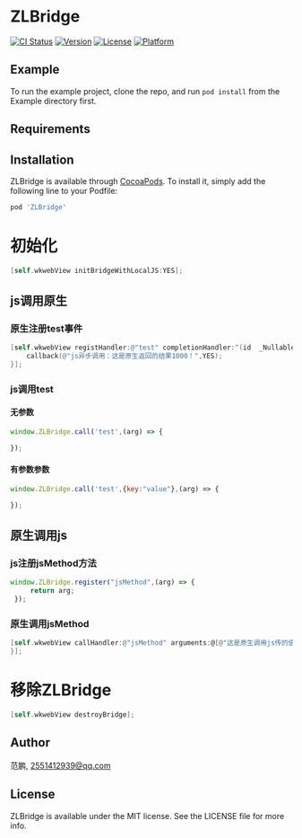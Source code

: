 # ZLBridge

[![CI Status](https://img.shields.io/travis/范鹏/ZLBridge.svg?style=flat)](https://travis-ci.org/范鹏/ZLBridge)
[![Version](https://img.shields.io/cocoapods/v/ZLBridge.svg?style=flat)](https://cocoapods.org/pods/ZLBridge)
[![License](https://img.shields.io/cocoapods/l/ZLBridge.svg?style=flat)](https://cocoapods.org/pods/ZLBridge)
[![Platform](https://img.shields.io/cocoapods/p/ZLBridge.svg?style=flat)](https://cocoapods.org/pods/ZLBridge)

## Example

To run the example project, clone the repo, and run `pod install` from the Example directory first.

## Requirements

## Installation

ZLBridge is available through [CocoaPods](https://cocoapods.org). To install
it, simply add the following line to your Podfile:

```ruby
pod 'ZLBridge'
```
# 初始化
```objective-c
[self.wkwebView initBridgeWithLocalJS:YES];
```
## js调用原生


### 原生注册test事件
```objective-c
[self.wkwebView registHandler:@"test" completionHandler:^(id  _Nullable obj, JSCallbackHandler  _Nullable callback) {
    callback(@"js异步调用：这是原生返回的结果1000！",YES);
}];
```
### js调用test

#### 无参数
```JavaScript
window.ZLBridge.call('test',(arg) => {

});
```
#### 有参数参数
```JavaScript
window.ZLBridge.call('test',{key:"value"},(arg) => {

});
```



## 原生调用js
### js注册jsMethod方法
```JavaScript
window.ZLBridge.register("jsMethod",(arg) => {
     return arg;
 });
 ```
### 原生调用jsMethod
```objective-c
[self.wkwebView callHandler:@"jsMethod" arguments:@[@"这是原生调用js传的值"] completionHandler:^(id  _Nullable obj, NSError * _Nullable error) {
}];
```

# 移除ZLBridge
```objective-c
[self.wkwebView destroyBridge];
```
## Author

范鹏, 2551412939@qq.com



## License

ZLBridge is available under the MIT license. See the LICENSE file for more info.
